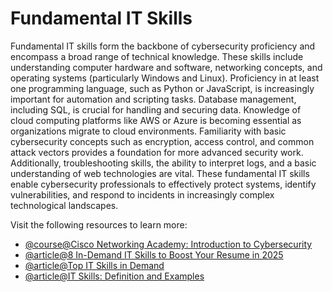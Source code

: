# Fundamental IT Skills

Fundamental IT skills form the backbone of cybersecurity proficiency and encompass a broad range of technical knowledge. These skills include understanding computer hardware and software, networking concepts, and operating systems (particularly Windows and Linux). Proficiency in at least one programming language, such as Python or JavaScript, is increasingly important for automation and scripting tasks. Database management, including SQL, is crucial for handling and securing data. Knowledge of cloud computing platforms like AWS or Azure is becoming essential as organizations migrate to cloud environments. Familiarity with basic cybersecurity concepts such as encryption, access control, and common attack vectors provides a foundation for more advanced security work. Additionally, troubleshooting skills, the ability to interpret logs, and a basic understanding of web technologies are vital. These fundamental IT skills enable cybersecurity professionals to effectively protect systems, identify vulnerabilities, and respond to incidents in increasingly complex technological landscapes.

Visit the following resources to learn more:

- [@course@Cisco Networking Academy: Introduction to Cybersecurity](https://www.netacad.com/courses/introduction-to-cybersecurity?courseLang=en-US)
- [@article@8 In-Demand IT Skills to Boost Your Resume in 2025](https://www.coursera.org/articles/key-it-skills-for-your-career)
- [@article@Top IT Skills in Demand](https://www.comptia.org/en/blog/top-it-skills-in-demand)
- [@article@IT Skills: Definition and Examples](https://www.indeed.com/career-advice/finding-a-job/it-skills)